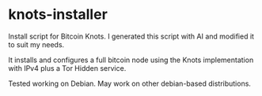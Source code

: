 # knots-installer
Install script for Bitcoin Knots.
I generated this script with AI and modified it to suit my needs.

It installs and configures a full bitcoin node using the Knots implementation with IPv4 plus a Tor Hidden service.

Tested working on Debian. May work on other debian-based distributions.
